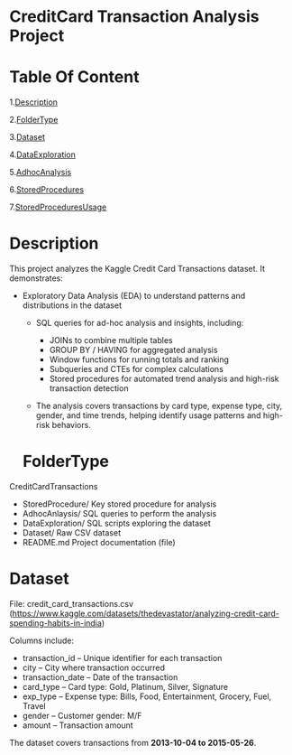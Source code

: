 # **CreditCard Transaction Analysis Project** #
# Table Of Content  #
1.[Description](#Descrption)

2.[FolderType](#FolderType)

3.[Dataset](#Dataset)

4.[DataExploration](#DataExploration)

5.[AdhocAnalysis](#AdhocAnalysis)

6.[StoredProcedures](#StoredProcedures)

7.[StoredProceduresUsage](#StoredProceduresUsage)

 # **Description** #
 
This project analyzes the Kaggle Credit Card Transactions dataset. It demonstrates:
- Exploratory Data Analysis (EDA) to understand patterns and distributions in the dataset
  
     - SQL queries for ad-hoc analysis and insights, including:
       
        - JOINs to combine multiple tables
        - GROUP BY / HAVING for aggregated analysis
        - Window functions for running totals and ranking
        - Subqueries and CTEs for complex calculations
        - Stored procedures for automated trend analysis and high-risk transaction detection
          
    - The analysis covers transactions by card type, expense type, city, gender, and time trends, helping identify usage patterns and high-risk behaviors.
 
  # **FolderType** #
  
CreditCardTransactions
 - StoredProcedure/  Key stored procedure for analysis
 - AdhocAnlaysis/ SQL queries to perform the analysis
 - DataExploration/  SQL scripts exploring the dataset
 - Dataset/ Raw CSV dataset
 - README.md  Project documentation  (file)

# **Dataset** #
File: credit_card_transactions.csv (https://www.kaggle.com/datasets/thedevastator/analyzing-credit-card-spending-habits-in-india)

Columns include:
- transaction_id – Unique identifier for each transaction
- city – City where transaction occurred
- transaction_date – Date of the transaction
- card_type – Card type: Gold, Platinum, Silver, Signature
- exp_type – Expense type: Bills, Food, Entertainment, Grocery, Fuel, Travel
- gender – Customer gender: M/F
- amount – Transaction amount
  
The dataset covers transactions from **2013-10-04 to 2015-05-26**.

